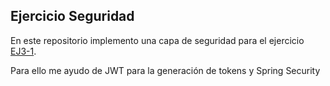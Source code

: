 ## Ejercicio Seguridad

En este repositorio implemento una capa de seguridad para el ejercicio 
[EJ3-1](https://github.com/pedrocc4/EJ3-1-CRUD-con-relaciones-entre-tablas).

Para ello me ayudo de JWT para la generación de tokens y Spring Security
